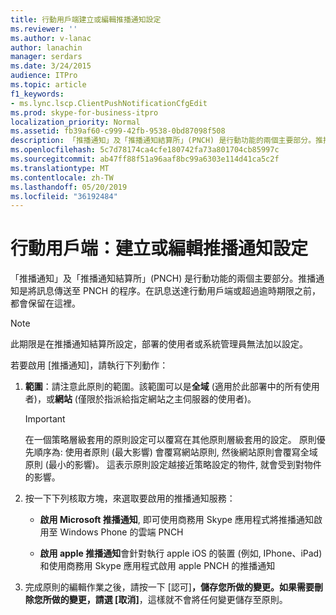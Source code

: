 ```yaml
---
title: 行動用戶端建立或編輯推播通知設定
ms.reviewer: ''
ms.author: v-lanac
author: lanachin
manager: serdars
ms.date: 3/24/2015
audience: ITPro
ms.topic: article
f1_keywords:
- ms.lync.lscp.ClientPushNotificationCfgEdit
ms.prod: skype-for-business-itpro
localization_priority: Normal
ms.assetid: fb39af60-c999-42fb-9538-0bd87098f508
description: 「推播通知」及「推播通知結算所」(PNCH) 是行動功能的兩個主要部分。推播通知是將訊息傳送至 PNCH 的程序。在訊息送達行動用戶端或超過逾時期限之前，都會保留在這裡。
ms.openlocfilehash: 5c7d78174ca4cfe180742fa73a801704cb85997c
ms.sourcegitcommit: ab47ff88f51a96aaf8bc99a6303e114d41ca5c2f
ms.translationtype: MT
ms.contentlocale: zh-TW
ms.lasthandoff: 05/20/2019
ms.locfileid: "36192484"
---
```

# <a name="mobile-client-create-or-edit-push-notification-configuration"></a>行動用戶端：建立或編輯推播通知設定
 
「推播通知」及「推播通知結算所」(PNCH) 是行動功能的兩個主要部分。推播通知是將訊息傳送至 PNCH 的程序。在訊息送達行動用戶端或超過逾時期限之前，都會保留在這裡。 
  
> [!NOTE]
> 此期限是在推播通知結算所設定，部署的使用者或系統管理員無法加以設定。 
  
若要啟用 [推播通知]，請執行下列動作：
  
1. **範圍**：請注意此原則的範圍。該範圍可以是**全域** (適用於此部署中的所有使用者)，或**網站** (僅限於指派給指定網站之主伺服器的使用者)。
    
    > [!IMPORTANT]
    > 在一個策略層級套用的原則設定可以覆寫在其他原則層級套用的設定。 原則優先順序為: 使用者原則 (最大影響) 會覆寫網站原則, 然後網站原則會覆寫全域原則 (最小的影響)。 這表示原則設定越接近策略設定的物件, 就會受到對物件的影響。 
  
2. 按一下下列核取方塊，來選取要啟用的推播通知服務：
    
   - **啟用 Microsoft 推播通知**, 即可使用商務用 Skype 應用程式將推播通知啟用至 Windows Phone 的雲端 PNCH
    
   - **啟用 apple 推播通知**會針對執行 apple iOS 的裝置 (例如, IPhone、iPad) 和使用商務用 Skype 應用程式啟用 apple PNCH 的推播通知
    
3. 完成原則的編輯作業之後，請按一下 [認可]****，儲存您所做的變更。如果需要刪除您所做的變更，請選 [取消]****，這樣就不會將任何變更儲存至原則。
    

